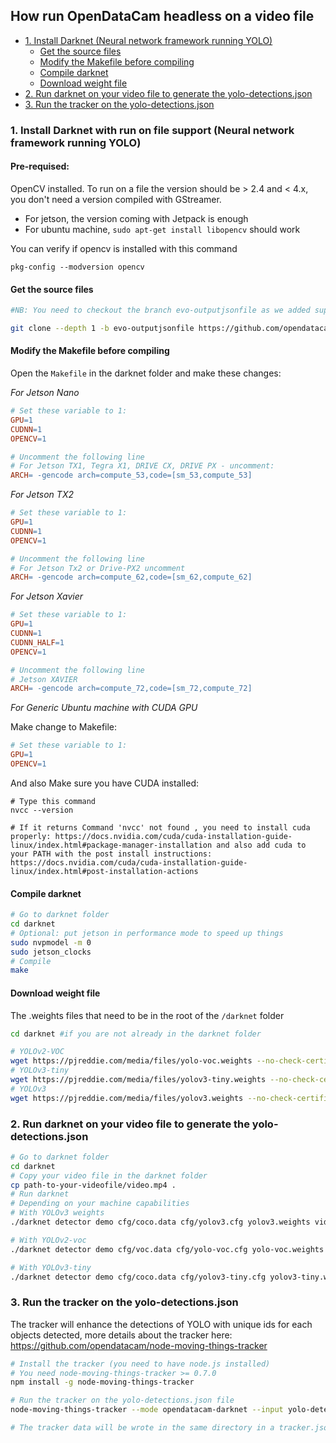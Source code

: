 ## How run OpenDataCam headless on a video file

- [1. Install Darknet (Neural network framework running YOLO)](#1-install-darknet--neural-network-framework-running-yolo-)
  * [Get the source files](#get-the-source-files)
  * [Modify the Makefile before compiling](#modify-the-makefile-before-compiling)
  * [Compile darknet](#compile-darknet)
  * [Download weight file](#download-weight-file)
- [2. Run darknet on your video file to generate the yolo-detections.json](#2-run-darknet-on-your-video-file-to-generate-the-yolo-detectionsjson)
- [3. Run the tracker on the yolo-detections.json](#3-run-the-tracker-on-the-yolo-detectionsjson)


### 1. Install Darknet with run on file support (Neural network framework running YOLO)

#### Pre-requised:

OpenCV installed. To run on a file the version should be > 2.4 and < 4.x, you don't need a version compiled with GStreamer.

- For jetson, the version coming with Jetpack is enough
- For ubuntu machine, `sudo apt-get install libopencv` should work

You can verify if opencv is installed with this command

```
pkg-config --modversion opencv
```

#### Get the source files

```bash
#NB: You need to checkout the branch evo-outputjsonfile as we added support to run on a video file: https://github.com/opendatacam/darknet/pull/2

git clone --depth 1 -b evo-outputjsonfile https://github.com/opendatacam/darknet
```

#### Modify the Makefile before compiling

Open the `Makefile` in the darknet folder and make these changes:

*For Jetson Nano*

```Makefile
# Set these variable to 1:
GPU=1
CUDNN=1
OPENCV=1

# Uncomment the following line
# For Jetson TX1, Tegra X1, DRIVE CX, DRIVE PX - uncomment:
ARCH= -gencode arch=compute_53,code=[sm_53,compute_53]
```

*For Jetson TX2*

```Makefile
# Set these variable to 1:
GPU=1
CUDNN=1
OPENCV=1

# Uncomment the following line
# For Jetson Tx2 or Drive-PX2 uncomment
ARCH= -gencode arch=compute_62,code=[sm_62,compute_62]
```

*For Jetson Xavier*

```Makefile
# Set these variable to 1:
GPU=1
CUDNN=1
CUDNN_HALF=1
OPENCV=1

# Uncomment the following line
# Jetson XAVIER
ARCH= -gencode arch=compute_72,code=[sm_72,compute_72]
```

*For Generic Ubuntu machine with CUDA GPU*

Make change to Makefile:

```Makefile
# Set these variable to 1:
GPU=1
OPENCV=1
```

And also Make sure you have CUDA installed:

```
# Type this command
nvcc --version

# If it returns Command 'nvcc' not found , you need to install cuda properly: https://docs.nvidia.com/cuda/cuda-installation-guide-linux/index.html#package-manager-installation and also add cuda to your PATH with the post install instructions: https://docs.nvidia.com/cuda/cuda-installation-guide-linux/index.html#post-installation-actions
```


#### Compile darknet

```bash
# Go to darknet folder
cd darknet 
# Optional: put jetson in performance mode to speed up things
sudo nvpmodel -m 0
sudo jetson_clocks
# Compile
make
```

#### Download weight file

The .weights files that need to be in the root of the `/darknet` folder

```bash
cd darknet #if you are not already in the darknet folder

# YOLOv2-VOC
wget https://pjreddie.com/media/files/yolo-voc.weights --no-check-certificate
# YOLOv3-tiny
wget https://pjreddie.com/media/files/yolov3-tiny.weights --no-check-certificate
# YOLOv3
wget https://pjreddie.com/media/files/yolov3.weights --no-check-certificate
```

### 2. Run darknet on your video file to generate the yolo-detections.json 

```bash
# Go to darknet folder
cd darknet 
# Copy your video file in the darknet folder
cp path-to-your-videofile/video.mp4 .
# Run darknet
# Depending on your machine capabilities
# With YOLOv3 weights
./darknet detector demo cfg/coco.data cfg/yolov3.cfg yolov3.weights video.mp4 -dont_show -json_file_output yolo-detections.json

# With YOLOv2-voc
./darknet detector demo cfg/voc.data cfg/yolo-voc.cfg yolo-voc.weights video.mp4 -dont_show -json_file_output yolo-detections.json

# With YOLOv3-tiny
./darknet detector demo cfg/coco.data cfg/yolov3-tiny.cfg yolov3-tiny.weights video.mp4 -dont_show -json_file_output yolo-detections.json
```

### 3. Run the tracker on the yolo-detections.json

The tracker will enhance the detections of YOLO with unique ids for each objects detected, more details about the tracker here: https://github.com/opendatacam/node-moving-things-tracker

```bash
# Install the tracker (you need to have node.js installed)
# You need node-moving-things-tracker >= 0.7.0
npm install -g node-moving-things-tracker

# Run the tracker on the yolo-detections.json file
node-moving-things-tracker --mode opendatacam-darknet --input yolo-detections.json

# The tracker data will be wrote in the same directory in a tracker.json file
```
